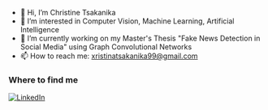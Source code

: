 - 👋 Hi, I’m Christine Tsakanika
- 👀 I’m interested in Computer Vision, Machine Learning, Artificial Intelligence
- 🌱 I’m currently working on my Master's Thesis "Fake News Detection in Social Media" using Graph Convolutional Networks
- 📫 How to reach me: xristinatsakanika99@gmail.com

<div>
<h3>Where to find me</h3>
<p>
<a href="https://www.linkedin.com/in/christine-tsakanika-827537244/" target="_blank"><img alt="LinkedIn" src="https://img.shields.io/badge/linkedin-%230077B5.svg?&style=for-the-badge&logo=linkedin&logoColor=white" /></a> 
</p>
</div>
